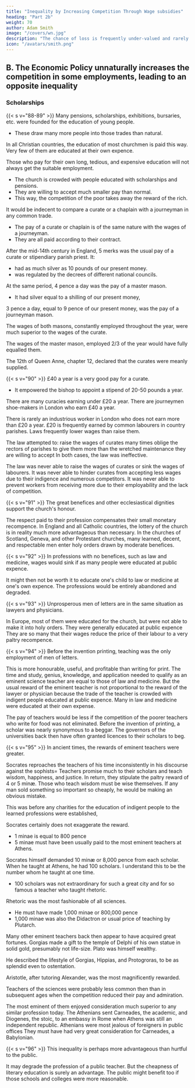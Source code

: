 ```yaml
---
title: "Inequality by Increasing Competition Through Wage subsidies"
heading: "Part 2b"
weight: 70
author: Adam Smith
image: "/covers/wn.jpg"
description: "The chance of loss is frequently under-valued and rarely valued more than it is worth"
icon: "/avatars/smith.png"
---
```




## B. The Economic Policy unnaturally increases the competition in some employments, leading to an opposite inequality

<!-- {{< s v="88" >}} It creates an opposite inequality in the employments of labour and stock. -->

### Scholarships

{{< s v="88-89" >}} <!-- It was considered very important that a proper number of  be educated for certain professions. --> Many pensions, scholarships, exhibitions, bursaries, etc. were founded for the education of young people.
- These draw many more people into those trades than natural.

In all Christian countries, the education of most churchmen is paid this way. Very few of them are educated at their own expence.

Those who pay for their own long, tedious, and expensive education will not always get the suitable employment.
- The church is crowded with people educated with scholarships and pensions.
- They are willing to accept much smaller pay than normal.
- This way, the competition of the poor takes away the reward of the rich.

It would be indecent to compare a curate or a chaplain with a journeyman in any common trade.
- The pay of a curate or chaplain is of the same nature with the wages of a journeyman.
- They are all paid according to their contract.

After the mid-14th century in England, 5 merks was the usual pay of a curate or stipendiary parish priest. It:
- had as much silver as 10 pounds of our present money.
- was regulated by the decrees of different national councils.

At the same period, 4 pence a day was the pay of a master mason.
- It had silver equal to a shilling of our present money,

3 pence a day, equal to 9 pence of our present money, was the pay of a journeyman mason.

The wages of both masons, constantly employed throughout the year, were much superior to the wages of the curate.

The wages of the master mason, employed 2/3 of the year would have fully equalled them.

The 12th of Queen Anne, chapter 12, declared that the curates were meanly supplied.


{{< s v="90" >}} £40 a year is a very good pay for a curate.
- It empowered the bishop to appoint a stipend of 20-50 pounds a year.

There are many curacies earning under £20 a year.
There are journeymen shoe-makers in London who earn £40 a year.

There is rarely an industrious worker in London who does not earn more than £20 a year.
£20 is frequently earned by common labourers in country parishes.
Laws frequently lower wages than raise them.

The law attempted to:
raise the wages of curates many times
oblige the rectors of parishes to give them more than the wretched maintenance they are willing to accept
In both cases, the law was ineffective.

The law was never able to raise the wages of curates or sink the wages of labourers.
It was never able to hinder curates from accepting less wages due to their indigence and numerous competitors.
It was never able to prevent workers from receiving more due to their employability and the lack of competition.


{{< s v="91" >}} The great benefices and other ecclesiastical dignities support the church's honour.

The respect paid to their profession compensates their small monetary recompence.
In England and all Catholic countries, the lottery of the church is in reality much more advantageous than necessary.
In the churches of Scotland, Geneva, and other Protestant churches, many learned, decent, and respectable men enter holy orders drawn by moderate benefices.


{{< s v="92" >}} In professions with no benefices, such as law and medicine, wages would sink if as many people were educated at public expence.

It might then not be worth it to educate one's child to law or medicine at one's own expence.
The professions would be entirely abandoned and degraded.


{{< s v="93" >}} Unprosperous men of letters are in the same situation as lawyers and physicians.

In Europe, most of them were educated for the church, but were not able to make it into holy orders.
They were generally educated at public expence
They are so many that their wages reduce the price of their labour to a very paltry recompence.

{{< s v="94" >}} Before the invention printing, teaching was the only employment of men of letters.

This is more honourable, useful, and profitable than writing for print.
The time and study, genius, knowledge, and application needed to qualify as an eminent science teacher are equal to those of law and medicine.
But the usual reward of the eminent teacher is not proportional to the reward of the lawyer or physician because the trade of the teacher is crowded with indigent people educated at public expence.
Many in law and medicine were educated at their own expense.

The pay of teachers would be less if the competition of the poorer teachers who write for food was not eliminated.
Before the invention of printing, a scholar was nearly synonymous to a beggar.
The governors of the universities back then have often granted licences to their scholars to beg.


{{< s v="95" >}} In ancient times, the rewards of eminent teachers were greater.

Socrates reproaches the teachers of his time inconsistently in his discourse against the sophists= 
Teachers promise much to their scholars and teach wisdom, happiness, and justice.
In return, they stipulate the paltry reward of 4 or 5 minæ.
Those who teach wisdom must be wise themselves.
If any man sold something so important so cheaply, he would be making an obvious mistake.

This was before any charities for the education of indigent people to the learned professions were established,

Socrates certainly does not exaggerate the reward.
- 1 minae is equal to 800 pence
- 5 minae must have been usually paid to the most eminent teachers at Athens.

Socrates himself demanded 10 minæ or 8,000 pence from each scholar. When he taught at Athens, he had 100 scholars. I understand this to be the number whom he taught at one time.
- 100 scholars was not extraordinary for such a great city and for so famous a teacher who taught rhetoric.

Rhetoric was the most fashionable of all sciences.
- He must have made 1,000 minae or 800,000 pence
- 1,000 minae was also the Didactron or usual price of teaching by Plutarch.

Many other eminent teachers back then appear to have acquired great fortunes.
Gorgias made a gift to the temple of Delphi of his own statue in solid gold, presumably not life-size.
Plato was himself wealthy.

He described the lifestyle of Gorgias, Hippias, and Protogroras, to be as splendid even to ostentation.

Aristotle, after tutoring Alexander, was the most magnificently rewarded.

Teachers of the sciences were probably less common then than in subsequent ages when the competition reduced their pay and admiration.

The most eminent of them enjoyed consideration much superior to any similar profession today.
The Athenians sent Carneades, the academic, and Diogenes, the stoic, to an embassy in Rome when Athens was still an independent republic.
Athenians were most jealous of foreigners in public offices
They must have had very great consideration for Carneades, a Babylonian.


{{< s v="96" >}}  This inequality is perhaps more advantageous than hurtful to the public.

It may degrade the profession of a public teacher.
But the cheapness of literary education is surely an advantage.
The public might benefit too if those schools and colleges were more reasonable.
